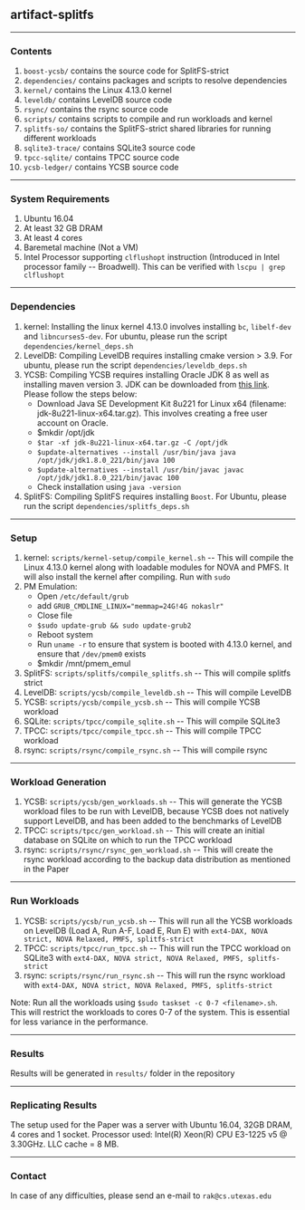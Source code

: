 ## artifact-splitfs

---

### Contents

1. `boost-ycsb/` contains the source code for SplitFS-strict
2. `dependencies/` contains packages and scripts to resolve dependencies
3. `kernel/` contains the Linux 4.13.0 kernel
4. `leveldb/` contains LevelDB source code
5. `rsync/` contains the rsync source code
6. `scripts/` contains scripts to compile and run workloads and kernel
7. `splitfs-so/` contains the SplitFS-strict shared libraries for running different workloads
8. `sqlite3-trace/` contains SQLite3 source code
9. `tpcc-sqlite/` contains TPCC source code
10. `ycsb-ledger/` contains YCSB source code

---

### System Requirements

1. Ubuntu 16.04
2. At least 32 GB DRAM
3. At least 4 cores
4. Baremetal machine (Not a VM)
5. Intel Processor supporting `clflushopt` instruction (Introduced in Intel processor family -- Broadwell). This can be verified with `lscpu | grep clflushopt`

---

### Dependencies

1. kernel: Installing the linux kernel 4.13.0 involves installing `bc`, `libelf-dev` and `libncurses5-dev`. For ubuntu, please run the script `dependencies/kernel_deps.sh`
2. LevelDB: Compiling LevelDB requires installing cmake version > 3.9. For ubuntu, please run the script `dependencies/leveldb_deps.sh`
3. YCSB: Compiling YCSB requires installing Oracle JDK 8 as well as installing maven version 3. JDK can be downloaded from [this link](https://www.oracle.com/technetwork/java/javase/downloads/jdk8-downloads-2133151.html). Please follow the steps below:
    * Download Java SE Development Kit 8u221 for Linux x64 (filename: jdk-8u221-linux-x64.tar.gz). This involves creating a free user account on Oracle.
    * $mkdir /opt/jdk
    * `$tar -xf jdk-8u221-linux-x64.tar.gz -C /opt/jdk`
    * `$update-alternatives --install /usr/bin/java java /opt/jdk/jdk1.8.0_221/bin/java 100`
    * `$update-alternatives --install /usr/bin/javac javac /opt/jdk/jdk1.8.0_221/bin/javac 100`
    * Check installation using `java -version`
4. SplitFS: Compiling SplitFS requires installing `Boost`. For Ubuntu, please run the script `dependencies/splitfs_deps.sh`

---

### Setup

1. kernel: `scripts/kernel-setup/compile_kernel.sh` -- This will compile the Linux 4.13.0 kernel along with loadable modules for NOVA and PMFS. It will also install the kernel after compiling. Run with `sudo` 
2. PM Emulation: 
    * Open `/etc/default/grub`
    * add `GRUB_CMDLINE_LINUX="memmap=24G!4G nokaslr"`
    * Close file
    * `$sudo update-grub && sudo update-grub2`
    * Reboot system
    * Run `uname -r` to ensure that system is booted with 4.13.0 kernel, and ensure that `/dev/pmem0` exists
    * $mkdir /mnt/pmem_emul
3. SplitFS: `scripts/splitfs/compile_splitfs.sh` -- This will compile splitfs strict
4. LevelDB: `scripts/ycsb/compile_leveldb.sh` -- This will compile LevelDB
5. YCSB: `scripts/ycsb/compile_ycsb.sh` -- This will compile YCSB workload
6. SQLite: `scripts/tpcc/compile_sqlite.sh` -- This will compile SQLite3
7. TPCC: `scripts/tpcc/compile_tpcc.sh` -- This will compile TPCC workload
8. rsync: `scripts/rsync/compile_rsync.sh` -- This will compile rsync

---

### Workload Generation

1. YCSB: `scripts/ycsb/gen_workloads.sh` -- This will generate the YCSB workload files to be run with LevelDB, because YCSB does not natively support LevelDB, and has been added to the benchmarks of LevelDB
2. TPCC: `scripts/tpcc/gen_workload.sh` -- This will create an initial database on SQLite on which to run the TPCC workload
3. rsync: `scripts/rsync/rsync_gen_workload.sh` -- This will create the rsync workload according to the backup data distribution as mentioned in the Paper

---

### Run Workloads

1. YCSB: `scripts/ycsb/run_ycsb.sh` -- This will run all the YCSB workloads on LevelDB (Load A, Run A-F, Load E, Run E) with `ext4-DAX, NOVA strict, NOVA Relaxed, PMFS, splitfs-strict` 
2. TPCC: `scripts/tpcc/run_tpcc.sh` -- This will run the TPCC workload on SQLite3 with `ext4-DAX, NOVA strict, NOVA Relaxed, PMFS, splitfs-strict`
3. rsync: `scripts/rsync/run_rsync.sh` -- This will run the rsync workload with `ext4-DAX, NOVA strict, NOVA Relaxed, PMFS, splitfs-strict`

Note: Run all the workloads using `$sudo taskset -c 0-7 <filename>.sh`. This will restrict the workloads to cores 0-7 of the system. This is essential for less variance in the performance. 


---

### Results

Results will be generated in `results/` folder in the repository

---

### Replicating Results

The setup used for the Paper was a server with Ubuntu 16.04, 32GB DRAM, 4 cores and 1 socket. Processor used: Intel(R) Xeon(R) CPU E3-1225 v5 @ 3.30GHz. LLC cache = 8 MB.

---

### Contact

In case of any difficulties, please send an e-mail to `rak@cs.utexas.edu`
